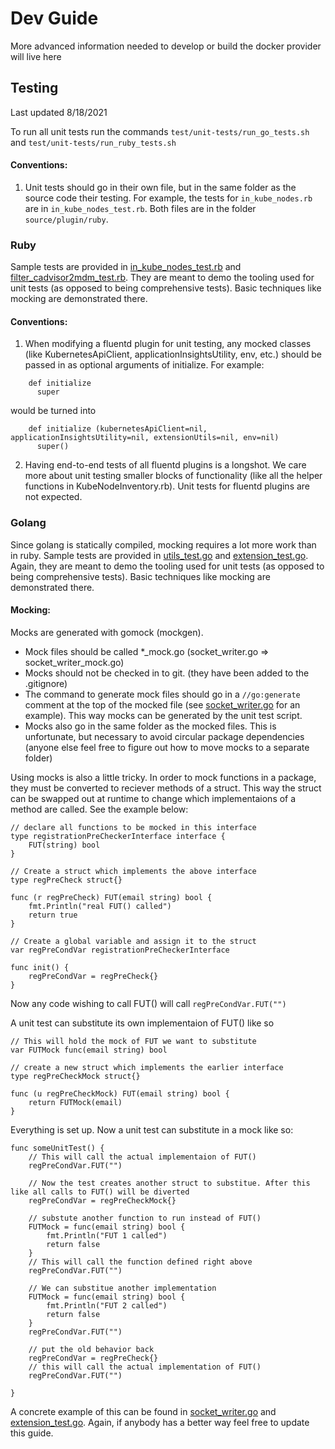 # Dev Guide

More advanced information needed to develop or build the docker provider will live here

<!-- TODO: eventually move dev info from README.md to here-->

## Testing
Last updated 8/18/2021

To run all unit tests run the commands `test/unit-tests/run_go_tests.sh` and `test/unit-tests/run_ruby_tests.sh`

#### Conventions:
1. Unit tests should go in their own file, but in the same folder as the source code their testing. For example, the tests for `in_kube_nodes.rb` are in `in_kube_nodes_test.rb`. Both files are in the folder `source/plugin/ruby`.

### Ruby
Sample tests are provided in [in_kube_nodes_test.rb](source/plugin/ruby/in_kube_nodes_test.rb) and [filter_cadvisor2mdm_test.rb](source/plugin/ruby/filter_cadvisor2mdm_test.rb). They are meant to demo the tooling used for unit tests (as opposed to being comprehensive tests). Basic techniques like mocking are demonstrated there.

#### Conventions:
1. When modifying a fluentd plugin for unit testing, any mocked classes (like KubernetesApiClient, applicationInsightsUtility, env, etc.) should be passed in as optional arguments of initialize. For example:
```
    def initialize
      super
```
would be turned into
```
    def initialize (kubernetesApiClient=nil, applicationInsightsUtility=nil, extensionUtils=nil, env=nil)
      super()
```

2. Having end-to-end tests of all fluentd plugins is a longshot. We care more about unit testing smaller blocks of functionality (like all the helper functions in KubeNodeInventory.rb). Unit tests for fluentd plugins are not expected.

### Golang

Since golang is statically compiled, mocking requires a lot more work than in ruby. Sample tests are provided in [utils_test.go](source/plugin/go/src/utils_test.go) and [extension_test.go](source/plugin/go/src/extension/extension_test.go). Again, they are meant to demo the tooling used for unit tests (as opposed to being comprehensive tests). Basic techniques like mocking are demonstrated there.

#### Mocking:
Mocks are generated with gomock (mockgen). 
* Mock files should be called *_mock.go (socket_writer.go => socket_writer_mock.go)
* Mocks should not be checked in to git. (they have been added to the .gitignore)
* The command to generate mock files should go in a `//go:generate` comment at the top of the mocked file (see [socket_writer.go](source/plugin/go/src/extension/socket_writer.go) for an example). This way mocks can be generated by the unit test script.
* Mocks also go in the same folder as the mocked files. This is unfortunate, but necessary to avoid circular package dependencies (anyone else feel free to figure out how to move mocks to a separate folder)

Using mocks is also a little tricky. In order to mock functions in a package, they must be converted to reciever methods of a struct. This way the struct can be swapped out at runtime to change which implementaions of a method are called. See the example below:

```
// declare all functions to be mocked in this interface
type registrationPreCheckerInterface interface {
	FUT(string) bool
}

// Create a struct which implements the above interface
type regPreCheck struct{}

func (r regPreCheck) FUT(email string) bool {
	fmt.Println("real FUT() called")
	return true
}

// Create a global variable and assign it to the struct
var regPreCondVar registrationPreCheckerInterface

func init() {
	regPreCondVar = regPreCheck{}
}
```

Now any code wishing to call FUT() will call `regPreCondVar.FUT("")`

A unit test can substitute its own implementaion of FUT() like so

```
// This will hold the mock of FUT we want to substitute
var FUTMock func(email string) bool

// create a new struct which implements the earlier interface
type regPreCheckMock struct{}

func (u regPreCheckMock) FUT(email string) bool {
	return FUTMock(email)
}
```

Everything is set up. Now a unit test can substitute in a mock like so:

```
func someUnitTest() {
    // This will call the actual implementaion of FUT()
	regPreCondVar.FUT("")

    // Now the test creates another struct to substitue. After this like all calls to FUT() will be diverted
	regPreCondVar = regPreCheckMock{}

    // substute another function to run instead of FUT()
	FUTMock = func(email string) bool {
		fmt.Println("FUT 1 called")
		return false
	}
    // This will call the function defined right above
	regPreCondVar.FUT("")

    // We can substitue another implementation
	FUTMock = func(email string) bool {
		fmt.Println("FUT 2 called")
		return false
	}
	regPreCondVar.FUT("")

    // put the old behavior back
	regPreCondVar = regPreCheck{}
    // this will call the actual implementation of FUT()
	regPreCondVar.FUT("")

}
```

A concrete example of this can be found in [socket_writer.go](source/plugin/go/src/extension/socket_writer.go) and [extension_test.go](source/plugin/go/src/extension/extension_test.go). Again, if anybody has a better way feel free to update this guide.


